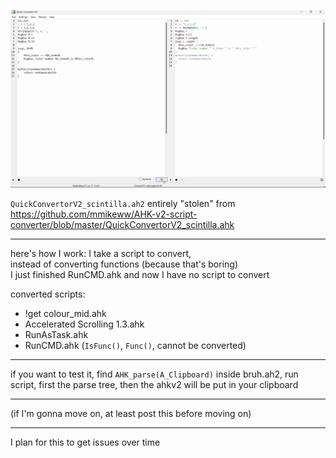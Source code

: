 ![QuickConvertorV2_scintilla.png](QuickConvertorV2_scintilla.png)

`QuickConvertorV2_scintilla.ah2` entirely "stolen" from https://github.com/mmikeww/AHK-v2-script-converter/blob/master/QuickConvertorV2_scintilla.ahk<br>

___

here's how I work: I take a script to convert,<br>
instead of converting functions (because that's boring)<br>
I just finished RunCMD.ahk and now I have no script to convert<br>

converted scripts:
* !get colour_mid.ahk
* Accelerated Scrolling 1.3.ahk
* RunAsTask.ahk
* RunCMD.ahk (`IsFunc()`, `Func()`, cannot be converted)

___
if you want to test it, find `AHK_parse(A_Clipboard)` inside bruh.ah2, run script, first the parse tree, then the ahkv2 will be put in your clipboard

___
(if I'm gonna move on, at least post this before moving on)

___
I plan for this to get issues over time
